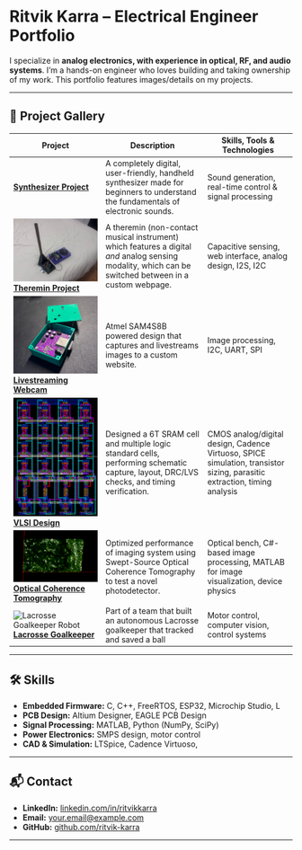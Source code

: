 # Ritvik Karra – Electrical Engineer Portfolio

I specialize in **analog electronics, with experience in optical, RF, and audio systems**. I’m a hands-on engineer who loves building and taking ownership of my work. This portfolio features images/details on my projects. 

---

## 📂 Project Gallery

| Project | Description | Skills, Tools & Technologies |
|---------|-------------|--------------|
| **[Synthesizer Project](projects/01-synthesizer/README.md)** | A completely digital, user-friendly, handheld synthesizer made for beginners to understand the fundamentals of electronic sounds. | Sound generation, real-time control & signal processing |
| ![Theremin Project](docs/img/theremin_complete.png) <br> **[Theremin Project](projects/02-multimodal-theremin/README.md)** | A theremin (non-contact musical instrument) which features a digital _and_ analog sensing modality, which can be switched between in a custom webpage. | Capacitive sensing, web interface, analog design, I2S, I2C |
| ![Webcam Project](docs/img/webcam.png) <br> **[Livestreaming Webcam](projects/03-livestream-webcam/README.md)** | Atmel SAM4S8B powered design that captures and livestreams images to a custom website. | Image processing, I2C, UART, SPI |
| ![VLSI Design](docs/img/6T_SRAM_Layout.png) <br> **[VLSI Design](projects/04-VLSI-design/README.md)** | Designed a 6T SRAM cell and multiple logic standard cells, performing schematic capture, layout, DRC/LVS checks, and timing verification.  | CMOS analog/digital design, Cadence Virtuoso, SPICE simulation, transistor sizing, parasitic extraction, timing analysis |
| ![Optical Coherence Tomography](docs/img/penny.png) <br> **[Optical Coherence Tomography](projects/05-optical-coherence-tomography/README.md)** | Optimized performance of imaging system using Swept-Source Optical Coherence Tomography to test a novel photodetector. | Optical bench,  C#-based image processing, MATLAB for image visualization, device physics |
| ![Lacrosse Goalkeeper Robot](docs/img/lacrosse_goalie.gif) <br> **[Lacrosse Goalkeeper](projects/06-lacrosse-goalkeeper-robot/README.md)** | Part of a team that built an autonomous Lacrosse goalkeeper that tracked and saved a ball | Motor control, computer vision, control systems |
---

## 🛠 Skills

- **Embedded Firmware:** C, C++, FreeRTOS, ESP32, Microchip Studio, L
- **PCB Design:** Altium Designer, EAGLE PCB Design
- **Signal Processing:** MATLAB, Python (NumPy, SciPy)
- **Power Electronics:** SMPS design, motor control
- **CAD & Simulation:** LTSpice, Cadence Virtuoso, 

---

## 📬 Contact

- **LinkedIn:** [linkedin.com/in/ritvikkarra](https://linkedin.com/in/ritvikkarra)
- **Email:** your.email@example.com
- **GitHub:** [github.com/ritvik-karra](https://github.com/ritvik-karra)

---
